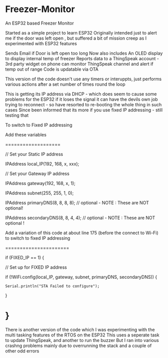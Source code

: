 # Freezer-Monitor
An ESP32 based Freezer Monitor

Started as a simple project to learn ESP32 
Originally intended just to alert me if the door was left open , but suffered a bit of mission creep as I experimented with ESP32 features

Sends Email if Door is left open too long
Now also includes 
An OLED display to display internal temp of freezer
Reports data to a ThingSpeak account - 3rd party widget on phone can monitor ThingSpeak channel and alert if temp out of range
Code is updatable via OTA 

This version of the code doesn't use any timers or interuppts, just performs various actions after a set number of times round the loop

This is getting its IP address via DHCP - which does seem to cause some problems for the ESP32 if it loses the signal it can have the devils own job trying to reconnect - so have resorted to re-booting the whole thing in such cases
Since been informed that its more if you use fixed IP addressing - still testing that 

To switch to Fixed IP addressing

Add these variables

===================

// Set your Static IP address

IPAddress local_IP(192, 168, x, xxx);

// Set your Gateway IP address

IPAddress gateway(192, 168, x, 1);

IPAddress subnet(255, 255, 1, 0);

IPAddress primaryDNS(8, 8, 8, 8); // optional   - NOTE : These are NOT optional!

IPAddress secondaryDNS(8, 8, 4, 4); // optional - NOTE : These are NOT optional !



Add a variation of this code at about line 175 (before the connect to Wi-Fi) to switch to fixed IP addressing

======================

if (FIXED_IP == 1) {

  // Set up for FIXED IP address

  if (!WiFi.config(local_IP, gateway, subnet, primaryDNS, secondaryDNS)) {
  
    Serial.println("STA Failed to configure");
    
  }
  
}
=====================

There is another version of the code which I was experimenting with the multi tasking features of the RTOS on the ESP32 
This uses a seperate task to update ThingSpeak, and another to run the buzzer
But I ran into various crashng problems mainly due to overrunning the stack and a couple of other odd errors 
